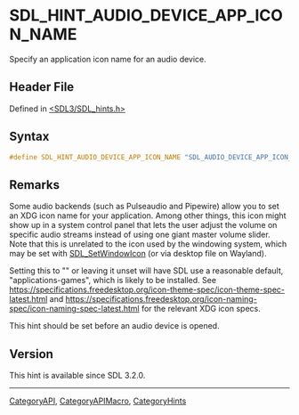 # SDL_HINT_AUDIO_DEVICE_APP_ICON_NAME

Specify an application icon name for an audio device.

## Header File

Defined in [<SDL3/SDL_hints.h>](https://github.com/libsdl-org/SDL/blob/main/include/SDL3/SDL_hints.h)

## Syntax

```c
#define SDL_HINT_AUDIO_DEVICE_APP_ICON_NAME "SDL_AUDIO_DEVICE_APP_ICON_NAME"
```

## Remarks

Some audio backends (such as Pulseaudio and Pipewire) allow you to set an
XDG icon name for your application. Among other things, this icon might
show up in a system control panel that lets the user adjust the volume on
specific audio streams instead of using one giant master volume slider.
Note that this is unrelated to the icon used by the windowing system, which
may be set with [SDL_SetWindowIcon](SDL_SetWindowIcon) (or via desktop file
on Wayland).

Setting this to "" or leaving it unset will have SDL use a reasonable
default, "applications-games", which is likely to be installed. See
https://specifications.freedesktop.org/icon-theme-spec/icon-theme-spec-latest.html
and
https://specifications.freedesktop.org/icon-naming-spec/icon-naming-spec-latest.html
for the relevant XDG icon specs.

This hint should be set before an audio device is opened.

## Version

This hint is available since SDL 3.2.0.





----
[CategoryAPI](CategoryAPI), [CategoryAPIMacro](CategoryAPIMacro), [CategoryHints](CategoryHints)

